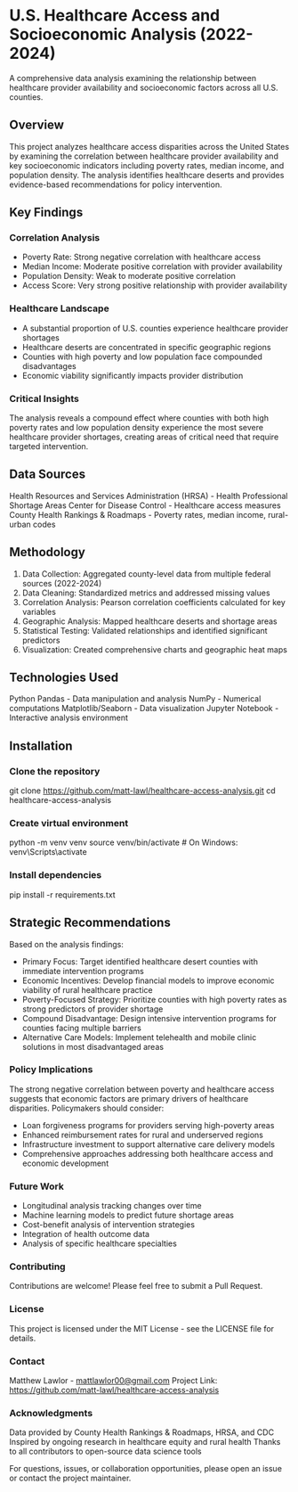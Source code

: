 # U.S. Healthcare Access and Socioeconomic Analysis (2022-2024)
A comprehensive data analysis examining the relationship between healthcare provider availability and socioeconomic factors across all U.S. counties.

## Overview
This project analyzes healthcare access disparities across the United States by examining the correlation between healthcare provider availability and key socioeconomic indicators including poverty rates, median income, and population density. The analysis identifies healthcare deserts and provides evidence-based recommendations for policy intervention.

## Key Findings

### Correlation Analysis
- Poverty Rate: Strong negative correlation with healthcare access
- Median Income: Moderate positive correlation with provider availability
- Population Density: Weak to moderate positive correlation
- Access Score: Very strong positive relationship with provider availability

### Healthcare Landscape

- A substantial proportion of U.S. counties experience healthcare provider shortages
- Healthcare deserts are concentrated in specific geographic regions
- Counties with high poverty and low population face compounded disadvantages
- Economic viability significantly impacts provider distribution

### Critical Insights
The analysis reveals a compound effect where counties with both high poverty rates and low population density experience the most severe healthcare provider shortages, creating areas of critical need that require targeted intervention.

## Data Sources

Health Resources and Services Administration (HRSA) - Health Professional Shortage Areas
Center for Disease Control - Healthcare access measures
County Health Rankings & Roadmaps - Poverty rates, median income, rural-urban codes

## Methodology

1. Data Collection: Aggregated county-level data from multiple federal sources (2022-2024)
2. Data Cleaning: Standardized metrics and addressed missing values
3. Correlation Analysis: Pearson correlation coefficients calculated for key variables
4. Geographic Analysis: Mapped healthcare deserts and shortage areas
5. Statistical Testing: Validated relationships and identified significant predictors
6. Visualization: Created comprehensive charts and geographic heat maps

## Technologies Used

Python
Pandas - Data manipulation and analysis
NumPy - Numerical computations
Matplotlib/Seaborn - Data visualization
Jupyter Notebook - Interactive analysis environment

## Installation

### Clone the repository
git clone https://github.com/matt-lawl/healthcare-access-analysis.git
cd healthcare-access-analysis

### Create virtual environment
python -m venv venv
source venv/bin/activate  # On Windows: venv\Scripts\activate

### Install dependencies
pip install -r requirements.txt

## Strategic Recommendations

Based on the analysis findings:

- Primary Focus: Target identified healthcare desert counties with immediate intervention programs
- Economic Incentives: Develop financial models to improve economic viability of rural healthcare practice
- Poverty-Focused Strategy: Prioritize counties with high poverty rates as strong predictors of provider shortage
- Compound Disadvantage: Design intensive intervention programs for counties facing multiple barriers
- Alternative Care Models: Implement telehealth and mobile clinic solutions in most disadvantaged areas

### Policy Implications

The strong negative correlation between poverty and healthcare access suggests that economic factors are primary drivers of healthcare disparities. Policymakers should consider:

- Loan forgiveness programs for providers serving high-poverty areas
- Enhanced reimbursement rates for rural and underserved regions
- Infrastructure investment to support alternative care delivery models
- Comprehensive approaches addressing both healthcare access and economic development

### Future Work

- Longitudinal analysis tracking changes over time
- Machine learning models to predict future shortage areas
- Cost-benefit analysis of intervention strategies
- Integration of health outcome data
- Analysis of specific healthcare specialties

### Contributing
Contributions are welcome! Please feel free to submit a Pull Request.

### License
This project is licensed under the MIT License - see the LICENSE file for details.

### Contact

Matthew Lawlor - mattlawlor00@gmail.com
Project Link: https://github.com/matt-lawl/healthcare-access-analysis

### Acknowledgments

Data provided by County Health Rankings & Roadmaps, HRSA, and CDC
Inspired by ongoing research in healthcare equity and rural health
Thanks to all contributors to open-source data science tools

For questions, issues, or collaboration opportunities, please open an issue or contact the project maintainer.

